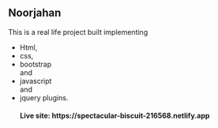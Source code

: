<h2>Noorjahan</h2>
<p>This is a real life project built implementing <ul> <li>Html,</li> <li>css,</li> <li>bootstrap</li> and <li>javascript</li> and <li>jquery plugins.</li></p>

<h4>Live site: https://spectacular-biscuit-216568.netlify.app</h4>
